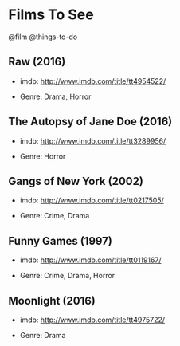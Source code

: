 # Films To See
@film @things-to-do

## Raw (2016)

* imdb: http://www.imdb.com/title/tt4954522/

* Genre: Drama, Horror

## The Autopsy of Jane Doe (2016)

* imdb: http://www.imdb.com/title/tt3289956/

* Genre: Horror

## Gangs of New York (2002)

* imdb: http://www.imdb.com/title/tt0217505/

* Genre: Crime, Drama

## Funny Games (1997)

* imdb: http://www.imdb.com/title/tt0119167/

* Genre: Crime, Drama, Horror

## Moonlight (2016)

* imdb: http://www.imdb.com/title/tt4975722/

* Genre: Drama
